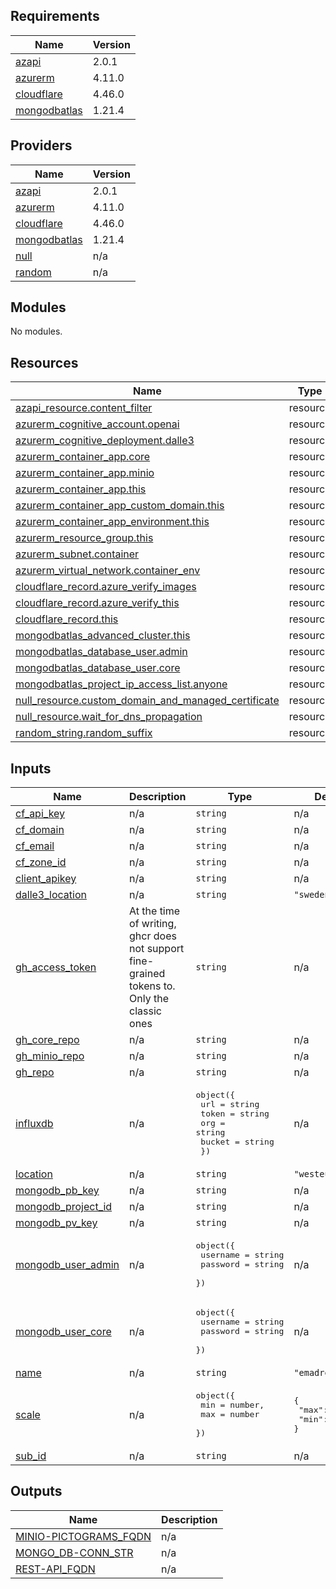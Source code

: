 <!-- BEGIN_TF_DOCS -->
## Requirements

| Name | Version |
|------|---------|
| <a name="requirement_azapi"></a> [azapi](#requirement\_azapi) | 2.0.1 |
| <a name="requirement_azurerm"></a> [azurerm](#requirement\_azurerm) | 4.11.0 |
| <a name="requirement_cloudflare"></a> [cloudflare](#requirement\_cloudflare) | 4.46.0 |
| <a name="requirement_mongodbatlas"></a> [mongodbatlas](#requirement\_mongodbatlas) | 1.21.4 |

## Providers

| Name | Version |
|------|---------|
| <a name="provider_azapi"></a> [azapi](#provider\_azapi) | 2.0.1 |
| <a name="provider_azurerm"></a> [azurerm](#provider\_azurerm) | 4.11.0 |
| <a name="provider_cloudflare"></a> [cloudflare](#provider\_cloudflare) | 4.46.0 |
| <a name="provider_mongodbatlas"></a> [mongodbatlas](#provider\_mongodbatlas) | 1.21.4 |
| <a name="provider_null"></a> [null](#provider\_null) | n/a |
| <a name="provider_random"></a> [random](#provider\_random) | n/a |

## Modules

No modules.

## Resources

| Name | Type |
|------|------|
| [azapi_resource.content_filter](https://registry.terraform.io/providers/Azure/azapi/2.0.1/docs/resources/resource) | resource |
| [azurerm_cognitive_account.openai](https://registry.terraform.io/providers/hashicorp/azurerm/4.11.0/docs/resources/cognitive_account) | resource |
| [azurerm_cognitive_deployment.dalle3](https://registry.terraform.io/providers/hashicorp/azurerm/4.11.0/docs/resources/cognitive_deployment) | resource |
| [azurerm_container_app.core](https://registry.terraform.io/providers/hashicorp/azurerm/4.11.0/docs/resources/container_app) | resource |
| [azurerm_container_app.minio](https://registry.terraform.io/providers/hashicorp/azurerm/4.11.0/docs/resources/container_app) | resource |
| [azurerm_container_app.this](https://registry.terraform.io/providers/hashicorp/azurerm/4.11.0/docs/resources/container_app) | resource |
| [azurerm_container_app_custom_domain.this](https://registry.terraform.io/providers/hashicorp/azurerm/4.11.0/docs/resources/container_app_custom_domain) | resource |
| [azurerm_container_app_environment.this](https://registry.terraform.io/providers/hashicorp/azurerm/4.11.0/docs/resources/container_app_environment) | resource |
| [azurerm_resource_group.this](https://registry.terraform.io/providers/hashicorp/azurerm/4.11.0/docs/resources/resource_group) | resource |
| [azurerm_subnet.container](https://registry.terraform.io/providers/hashicorp/azurerm/4.11.0/docs/resources/subnet) | resource |
| [azurerm_virtual_network.container_env](https://registry.terraform.io/providers/hashicorp/azurerm/4.11.0/docs/resources/virtual_network) | resource |
| [cloudflare_record.azure_verify_images](https://registry.terraform.io/providers/cloudflare/cloudflare/4.46.0/docs/resources/record) | resource |
| [cloudflare_record.azure_verify_this](https://registry.terraform.io/providers/cloudflare/cloudflare/4.46.0/docs/resources/record) | resource |
| [cloudflare_record.this](https://registry.terraform.io/providers/cloudflare/cloudflare/4.46.0/docs/resources/record) | resource |
| [mongodbatlas_advanced_cluster.this](https://registry.terraform.io/providers/mongodb/mongodbatlas/1.21.4/docs/resources/advanced_cluster) | resource |
| [mongodbatlas_database_user.admin](https://registry.terraform.io/providers/mongodb/mongodbatlas/1.21.4/docs/resources/database_user) | resource |
| [mongodbatlas_database_user.core](https://registry.terraform.io/providers/mongodb/mongodbatlas/1.21.4/docs/resources/database_user) | resource |
| [mongodbatlas_project_ip_access_list.anyone](https://registry.terraform.io/providers/mongodb/mongodbatlas/1.21.4/docs/resources/project_ip_access_list) | resource |
| [null_resource.custom_domain_and_managed_certificate](https://registry.terraform.io/providers/hashicorp/null/latest/docs/resources/resource) | resource |
| [null_resource.wait_for_dns_propagation](https://registry.terraform.io/providers/hashicorp/null/latest/docs/resources/resource) | resource |
| [random_string.random_suffix](https://registry.terraform.io/providers/hashicorp/random/latest/docs/resources/string) | resource |

## Inputs

| Name | Description | Type | Default | Required |
|------|-------------|------|---------|:--------:|
| <a name="input_cf_api_key"></a> [cf\_api\_key](#input\_cf\_api\_key) | n/a | `string` | n/a | yes |
| <a name="input_cf_domain"></a> [cf\_domain](#input\_cf\_domain) | n/a | `string` | n/a | yes |
| <a name="input_cf_email"></a> [cf\_email](#input\_cf\_email) | n/a | `string` | n/a | yes |
| <a name="input_cf_zone_id"></a> [cf\_zone\_id](#input\_cf\_zone\_id) | n/a | `string` | n/a | yes |
| <a name="input_client_apikey"></a> [client\_apikey](#input\_client\_apikey) | n/a | `string` | n/a | yes |
| <a name="input_dalle3_location"></a> [dalle3\_location](#input\_dalle3\_location) | n/a | `string` | `"swedencentral"` | no |
| <a name="input_gh_access_token"></a> [gh\_access\_token](#input\_gh\_access\_token) | At the time of writing, ghcr does not support fine-grained tokens to. Only the classic ones | `string` | n/a | yes |
| <a name="input_gh_core_repo"></a> [gh\_core\_repo](#input\_gh\_core\_repo) | n/a | `string` | n/a | yes |
| <a name="input_gh_minio_repo"></a> [gh\_minio\_repo](#input\_gh\_minio\_repo) | n/a | `string` | n/a | yes |
| <a name="input_gh_repo"></a> [gh\_repo](#input\_gh\_repo) | n/a | `string` | n/a | yes |
| <a name="input_influxdb"></a> [influxdb](#input\_influxdb) | n/a | <pre>object({<br/>    url    = string<br/>    token  = string<br/>    org    = string<br/>    bucket = string<br/>  })</pre> | n/a | yes |
| <a name="input_location"></a> [location](#input\_location) | n/a | `string` | `"westeurope"` | no |
| <a name="input_mongodb_pb_key"></a> [mongodb\_pb\_key](#input\_mongodb\_pb\_key) | n/a | `string` | n/a | yes |
| <a name="input_mongodb_project_id"></a> [mongodb\_project\_id](#input\_mongodb\_project\_id) | n/a | `string` | n/a | yes |
| <a name="input_mongodb_pv_key"></a> [mongodb\_pv\_key](#input\_mongodb\_pv\_key) | n/a | `string` | n/a | yes |
| <a name="input_mongodb_user_admin"></a> [mongodb\_user\_admin](#input\_mongodb\_user\_admin) | n/a | <pre>object({<br/>    username = string<br/>    password = string<br/>  })</pre> | n/a | yes |
| <a name="input_mongodb_user_core"></a> [mongodb\_user\_core](#input\_mongodb\_user\_core) | n/a | <pre>object({<br/>    username = string<br/>    password = string<br/>  })</pre> | n/a | yes |
| <a name="input_name"></a> [name](#input\_name) | n/a | `string` | `"emadrestapi"` | no |
| <a name="input_scale"></a> [scale](#input\_scale) | n/a | <pre>object({<br/>    min = number,<br/>    max = number<br/>  })</pre> | <pre>{<br/>  "max": 1,<br/>  "min": 1<br/>}</pre> | no |
| <a name="input_sub_id"></a> [sub\_id](#input\_sub\_id) | n/a | `string` | n/a | yes |

## Outputs

| Name | Description |
|------|-------------|
| <a name="output_MINIO-PICTOGRAMS_FQDN"></a> [MINIO-PICTOGRAMS\_FQDN](#output\_MINIO-PICTOGRAMS\_FQDN) | n/a |
| <a name="output_MONGO_DB-CONN_STR"></a> [MONGO\_DB-CONN\_STR](#output\_MONGO\_DB-CONN\_STR) | n/a |
| <a name="output_REST-API_FQDN"></a> [REST-API\_FQDN](#output\_REST-API\_FQDN) | n/a |
<!-- END_TF_DOCS -->
